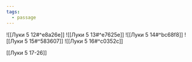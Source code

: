 ```yaml
---
tags:
  - passage
---
```


![[Луки 5 12#^e8a26e]]
![[Луки 5 13#^e7625e]]
![[Луки 5 14#^bc68f8]]
![[Луки 5 15#^583607]]
![[Луки 5 16#^c0352c]]

[[Луки 5 17-26]]